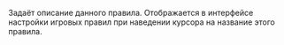 Задаёт описание данного правила. Отображается в интерфейсе настройки игровых правил при наведении курсора на название этого правила.